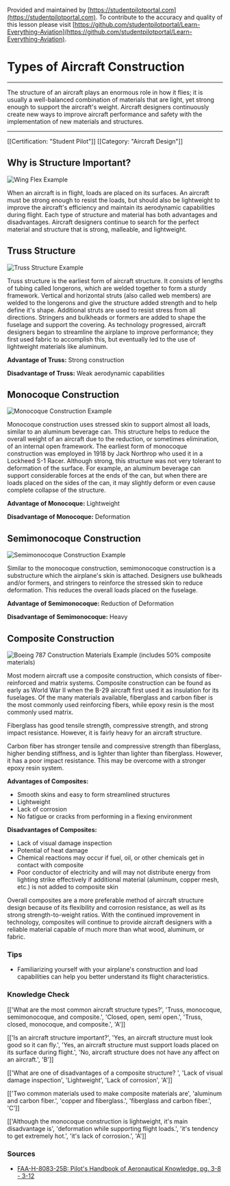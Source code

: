 <!--

*************************************************
Copyright © 2019 by Student Pilot Portal, LLC

None of the material in this Work supersedes any documents,
procedures, or regulations issued by the Federal Aviation
Administration.

The Licensors does NOT claim copyright on any material published herein
that was taken from United States government sources.

Licensed under the Apache License, Version 2.0 (the "License");
you may not use this file except in compliance with the License.
You may obtain a copy of the License at

http://www.apache.org/licenses/LICENSE-2.0

Unless required by applicable law or agreed to in writing, software
distributed under the License is distributed on an "AS IS" BASIS,
WITHOUT WARRANTIES OR CONDITIONS OF ANY KIND, either express or implied.
See the License for the specific language governing permissions and
limitations under the License.

-->
Provided and maintained by [https://studentpilotportal.com](https://studentpilotportal.com). To contribute to the accuracy and quality of this lesson please visit [https://github.com/studentpilotportal/Learn-Everything-Aviation](https://github.com/studentpilotportal/Learn-Everything-Aviation).

<!-- DO NOT CHANGE OR ALTER TEXT ABOVE -->



# Types of Aircraft Construction

---

The structure of an aircraft plays an enormous role in how it flies; it is usually a well-balanced combination of materials that are light, yet strong enough to support the aircraft's weight. Aircraft designers continuously create new ways to improve aircraft performance and safety with the implementation of new materials and structures.

---


[[Certification: "Student Pilot"]]
[[Category: "Aircraft Design"]]



## Why is Structure Important?

![Wing Flex Example](https://s3.us-east-2.amazonaws.com/media.studentpilotportal.com/images/lesson-graphics/0011-8897568025.png)

When an aircraft is in flight, loads are placed on its surfaces. An aircraft must be strong enough to resist the loads, but should also be lightweight to improve the aircraft's efficiency and maintain its aerodynamic capabilities during flight. Each type of structure and material has both advantages and disadvantages. Aircraft designers continue to search for the perfect material and structure that is strong, malleable, and lightweight.



## Truss Structure

![Truss Structure Example](https://s3.us-east-2.amazonaws.com/media.studentpilotportal.com/images/lesson-graphics/0011-5422534100.png)

Truss structure is the earliest form of aircraft structure. It consists of lengths of tubing called longerons, which are welded together to form a sturdy framework. Vertical and horizontal struts (also called web members) are welded to the longerons and give the structure added strength and to help define it's shape. Additional struts are used to resist stress from all directions. Stringers and bulkheads or formers are added to shape the fuselage and support the covering. As technology progressed, aircraft designers began to streamline the airplane to improve performance; they first used fabric to accomplish this, but eventually led to the use of lightweight materials like aluminum.


**Advantage of Truss:** Strong construction

**Disadvantage of Truss:** Weak aerodynamic capabilities



## Monocoque Construction

![Monocoque Construction Example](https://s3.us-east-2.amazonaws.com/media.studentpilotportal.com/images/lesson-graphics/0011-2400129873.png)

Monocoque construction uses stressed skin to support almost all loads, similar to an aluminum beverage can. This structure helps to reduce the overall weight of an aircraft due to the reduction, or sometimes elimination, of an internal open framework. The earliest form of monocoque construction was employed in 1918 by Jack Northrop who used it in a Lockheed S-1 Racer. Although strong, this structure was not very tolerant to deformation of the surface. For example, an aluminum beverage can support considerable forces at the ends of the can, but when there are loads placed on the sides of the can, it may slightly deform or even cause complete collapse of the structure.


**Advantage of Monocoque:** Lightweight

**Disadvantage of Monocoque:** Deformation



## Semimonocoque Construction

![Semimonocoque Construction Example](https://s3.us-east-2.amazonaws.com/media.studentpilotportal.com/images/lesson-graphics/0011-5587645240.png)

Similar to the monocoque construction, semimonocoque construction is a substructure which the airplane's skin is attached. Designers use bulkheads and/or formers, and stringers to reinforce the stressed skin to reduce deformation. This reduces the overall loads placed on the fuselage.


**Advantage of Semimonocoque:** Reduction of Deformation

**Disadvantage of Semimonocoque:** Heavy



## Composite Construction

![Boeing 787 Construction Materials Example (includes 50% composite materials)](https://s3.us-east-2.amazonaws.com/media.studentpilotportal.com/images/lesson-graphics/0011-0233461028.png)

Most modern aircraft use a composite construction, which consists of fiber-reinforced and matrix systems. Composite construction can be found as early as World War II when the B-29 aircraft first used it as insulation for its fuselages. Of the many materials available, fiberglass and carbon fiber is the most commonly used reinforcing fibers, while epoxy resin is the most commonly used matrix.

Fiberglass has good tensile strength, compressive strength, and strong impact resistance. However, it is fairly heavy for an aircraft structure.

Carbon fiber has stronger tensile and compressive strength than fiberglass, higher bending stiffness, and is lighter than lighter than fiberglass. However, it has a poor impact resistance. This may be overcome with a stronger epoxy resin system.

**Advantages of Composites:**
  - Smooth skins and easy to form streamlined structures
  - Lightweight
  - Lack of corrosion
  - No fatigue or cracks from performing in a flexing environment

**Disadvantages of Composites:**
  - Lack of visual damage inspection
  - Potential of heat damage
  - Chemical reactions may occur if fuel, oil, or other chemicals get in contact with composite
  - Poor conductor of electricity and will may not distribute energy from lighting strike effectively if additional material (aluminum, copper mesh, etc.) is not added to composite skin

Overall composites are a more preferable method of aircraft structure design because of its flexibility and corrosion resistance, as well as its strong strength-to-weight ratios. With the continued improvement in technology, composites will continue to provide aircraft designers with a reliable material capable of much more than what wood, aluminum, or fabric.



### Tips

- Familiarizing yourself with your airplane's construction and load capabilities can help you better understand its flight characteristics.



### Knowledge Check

[['What are the most common aircraft structure types?', 'Truss, monocoque, semimonocoque,  and composite.', 'Closed, open, semi open.', 'Truss, closed, monocoque, and composite.', 'A']]

[['Is an aircraft structure important?', 'Yes, an aircraft structure must look good so it can fly.', 'Yes, an aircraft structure must support loads placed on its surface during flight.', 'No, aircraft structure does not have any affect on an aircraft.', 'B']]

[['What are one of disadvantages of a composite structure? ', 'Lack of visual damage inspection', 'Lightweight', 'Lack of corrosion', 'A']]

[['Two common materials used to make composite materials are', 'aluminum and carbon fiber.', 'copper and fiberglass.', 'fiberglass and carbon fiber.', 'C']]

[['Although the monocoque construction is lightweight, it's main disadvantage is', 'deformation while supporting flight loads.', 'it's tendency to get extremely hot.', 'it's lack of corrosion.', 'A']]



### Sources

- [FAA-H-8083-25B: Pilot's Handbook of Aeronautical Knowledge, pg. 3-8 - 3-12](https://studentpilotportal.com/books/aeronautical-knowledge-handbook)
